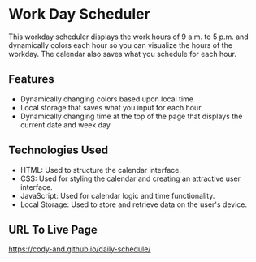 # Work Day Scheduler

This workday scheduler displays the work hours of 9 a.m. to 5 p.m. and dynamically colors each hour so you can visualize the hours of the workday. The calendar also saves what you schedule for each hour.

## Features

- Dynamically changing colors based upon local time
- Local storage that saves what you input for each hour
- Dynamically changing time at the top of the page that displays the current date and week day

## Technologies Used

- HTML: Used to structure the calendar interface.
- CSS: Used for styling the calendar and creating an attractive user interface.
- JavaScript: Used for calendar logic and time functionality.
- Local Storage: Used to store and retrieve data on the user's device.

## URL To Live Page

https://cody-and.github.io/daily-schedule/